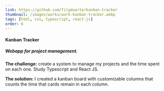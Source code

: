 ```yaml
---
link: https://github.com/filgduarte/kanban-tracker
thumbnail: /images/works/work-kanban-tracker.webp
tags: [html, css, typescript, react-js]
order: 6
---
```

#### Kanban Tracker
##### Webapp for project management.
**The challenge:** create a system to manage my projects and the time spent on each one. Study Typescript and React JS.

**The solution:** I created a kanban board with customizable columns that counts the time that cards remain in each column.
